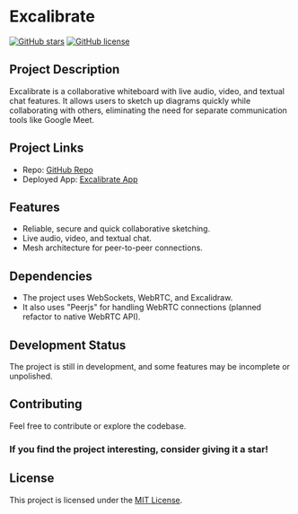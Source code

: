 # Excalibrate

[![GitHub stars](https://img.shields.io/github/stars/yusuf-9/Excalibrate.svg?style=flat-square)](https://github.com/yusuf-9/Excalibrate/stargazers)
[![GitHub license](https://img.shields.io/github/license/yusuf-9/Excalibrate.svg?style=flat-square)](https://github.com/yusuf-9/Excalibrate/blob/main/LICENSE)

## Project Description

Excalibrate is a collaborative whiteboard with live audio, video, and textual chat features. It allows users to sketch up diagrams quickly while collaborating with others, eliminating the need for separate communication tools like Google Meet.

## Project Links

- Repo: [GitHub Repo](https://github.com/yusuf-9/Excalibrate)
- Deployed App: [Excalibrate App](https://excalibrate.onrender.com/)

## Features

- Reliable, secure and quick collaborative sketching.
- Live audio, video, and textual chat.
- Mesh architecture for peer-to-peer connections.

## Dependencies
- The project uses WebSockets, WebRTC, and Excalidraw.
- It also uses "Peerjs" for handling WebRTC connections (planned refactor to native WebRTC API).

## Development Status

The project is still in development, and some features may be incomplete or unpolished.

## Contributing

Feel free to contribute or explore the codebase.

### If you find the project interesting, consider giving it a star!

## License

This project is licensed under the [MIT License](https://github.com/yusuf-9/Excalibrate/blob/main/LICENSE).
